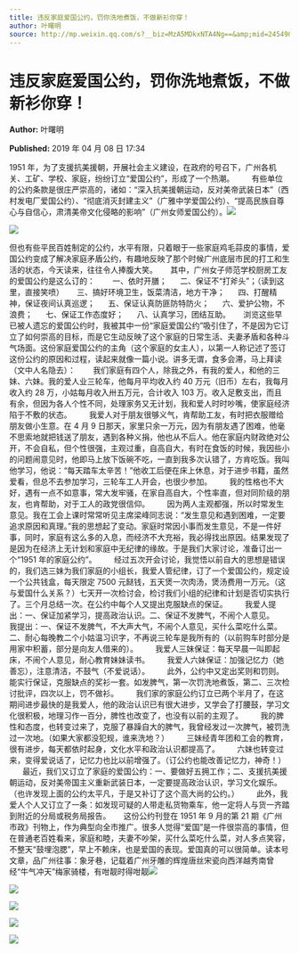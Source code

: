```yaml
---
title: 违反家庭爱国公约，罚你洗地煮饭，不做新衫你穿！
author: 叶曙明
source: http://mp.weixin.qq.com/s?__biz=MzA5MDkxNTA4Ng==&amp;mid=2454907944&amp;idx=1&amp;sn=06cfc245faa92c6c741492e2f037d2a8&amp;chksm=87a22449b0d5ad5f12d5f0721b43c3a1dfe7108b8d055e89494e47c367cf4548bff99eeeca81#rd
---
```


# 违反家庭爱国公约，罚你洗地煮饭，不做新衫你穿！

**Author:** 叶曙明

**Published:** 2019 年 04 月 08 日 17:34

1951 年，为了支援抗美援朝，开展社会主义建设，在政府的号召下，广州各机关、工矿、学校、家庭，纷纷订立“爱国公约”，形成了一个热潮。        有些单位的公约条款是很庄严崇高的，诸如：“深入抗美援朝运动，反对美帝武装日本”（西村发电厂爱国公约）、“彻底消灭封建主义”（广雅中学爱国公约）、“提高民族自尊心与自信心，肃清美帝文化侵略的影响”（广州女师爱国公约）。![](https://mmbiz.qpic.cn/mmbiz_jpg/PJWG74pLsMZzhwx2Kj0CjpnmJoE3wUK0wq1MPOKsWrtyMV0vaTlkE6P3MKEZdOWTZx8pljjuXvI78WABs0203A/640?wx_fmt=jpeg)

![](https://mmbiz.qpic.cn/mmbiz_jpg/PJWG74pLsMZzhwx2Kj0CjpnmJoE3wUK0hAX3zF9dTx0n8awHJktlIaMWwJ42nk8YrcDd21iahUs021owibjgC0Yg/640?wx_fmt=jpeg)

但也有些平民百姓制定的公约，水平有限，只着眼于一些家庭鸡毛蒜皮的事情，爱国公约变成了解决家庭矛盾公约，有趣地反映了那个时候广州底层市民的打工和生活的状态，今天读来，往往令人捧腹大笑。      其中，广州女子师范学校厨房工友的爱国公约是这么订的：        一、依时开膳；      二、保证不“打斧头”；（读到这里，直接笑喷）      三、搞好环境卫生，饭菜清洁，地方干净；      四、打醒精神，保证夜间认真巡逻；      五、保证认真防匪防特防火；      六、爱护公物，不浪费；      七、保证工作态度好；      八、认真学习，团结互助。      浏览这些早已被人遗忘的爱国公约时，我被其中一份“家庭爱国公约”吸引住了，不是因为它订立了如何崇高的目标，而是它生动反映了这个家庭的日常生活、夫妻矛盾和各种斗气场面。这份家庭爱国公约的主角（这个家庭的女主人），以第一人称记述了签订这份公约的原因和过程，读起来就像一篇小说。讲多无谓，食多会滞，马上拜读（文中人名隐去）：        我们家庭有四个人，除我之外，有我的爱人，和他的三妹、六妹。我的爱人业三轮车，他每月平均收入约 40 万元（旧币）左右，我每月收入约 28 万，小姑每月收入卅五万元，合计收入 103 万。收入足敷支出，而且有余，但因为各人个性不同，处理家务又无计划，我和爱人时时吵嘴，使家庭经济陷于不敷的状态。        我爱人对于朋友很够义气，肯帮助工友，有时把衣服赠给朋友做小生意。在 4 月 9 日那天，家里只余一万元，因为有朋友遇了困难，他毫不思索地就把钱送了朋友，遇到各种义捐，他也从不后人。他在家庭内财政绝对公开，不会自私，但个性很强，主观过重，自高自大，有时在食饭的时候，我因些小的问题闹意见时，他即马上放下饭碗不吃，一直到我多次认错了，方肯吃饭。我叫他学习，他说：“每天踏车太辛苦！”他收工后便在床上休息，对于进步书籍，虽然爱看，但总不去参加学习，三轮车工人开会，也很少参加。        我的性格也不大好，遇有一点不如意事，常大发牢骚，在家自高自大，个性率直，但对同阶级的朋友，也肯帮助，对于工人的政党很信仰。        因为两人主观都强，所以时常发生意见。我在工会上课时常常听见主席梁峰同志说：“发生意见和遇到困难，一定要追求原因和真理。”我的思想起了变动。家庭时常因小事而发生意见，不是一件好事，同时，家庭有这么多的入息，而经济不大充裕，我必得找出原因。结果发现了是因为在经济上无计划和家庭中无纪律的缘故。于是我们大家讨论，准备订出一个“1951 年的家庭公约”。        经过五次开会讨论，我觉悟以前自大的思想是错误的，我们选三妹为我们家庭的小组长，我爱人管纪律，订了一个爱国公约，规定设一个公共钱盒，每天限定 7500 元餸钱，五天煲一次肉汤，煲汤费用一万元。（这与爱国什么关系？）七天开一次检讨会，检讨我们小组的纪律和计划是否切实执行了。三个月总结一次。在公约中每个人又提出克服缺点的保证。        我爱人提出：一、保证加紧学习，提高政治认识。二、保证不发脾气，不闹个人意见。        我提出：一、保证不发脾气，不大声大气，不闹个人意见，买什么菜吃什么菜。二、耐心每晚教二个小姑温习识字，不再说三轮车是我所有的（以前购车时部分是用家中积蓄，部分是向友人借来的）。        我爱人三妹保证：每天早晨一叫即起床，不闹个人意见，耐心教育妹妹读书。        我爱人六妹保证：加强记忆力（她善忘），注意清洁，不鼓气（不爱说话）。        此外，公约中又定出奖则和罚则。能实行保证，克服缺点的奖衫一套。如发脾气，第一次罚洗地煮饭，第二、三次检讨批评，四次以上，罚不做衫。        我们家的家庭公约订立已两个半月了，在这期间进步最快的是我爱人，他的政治认识已有很大进步，又学会了打腰鼓，学习文化很积极，地理习作一百分，脾性也改变了，也没有以前的主观了。        我的脾性和态度，也转变过来了，克服了暴躁自大的脾气，我曾经发过一次脾气，被罚洗过一次地。（如果大家都没犯规，谁来洗地？）        三妹经青年团和工会的教育，很有进步，每天都依时起身，文化水平和政治认识都提高了。        六妹也转变过来，变得爱说话了，记忆力也比以前增强了。（订公约也能改善记忆力，神奇！）        最近，我们又订立了家庭的爱国公约：一、要做好五拥工作；二、支援抗美援朝运动，反对美帝国主义重新武装日本，一定要提高政治认识，学习文化娱乐。（也许发现上面的公约太平凡，于是又补订了这个高大尚的公约。）        此外，我爱人个人又订立了一条：如发现可疑的人带走私货物乘车，他一定将人与货一齐踏到附近的分局或税务局报告。      这份公约刊登在 1951 年 9 月的第 21 期《广州市政》刊物上，作为典型向全市推广。很多人觉得“爱国”是一件很崇高的事情，但在普通老百姓看来，家庭和睦，夫妻不吵架，买什么菜吃什么菜，对人多点笑容，不整天“鼓埋泡腮”，早上不赖床，也是爱国的表现。爱国真的可以很简单。读本号文章，品广州往事：象牙巷，记载着广州牙雕的辉煌唐丝宋瓷向西洋越秀南曾经“牛气冲天”梅家骑楼，有咁靓时得咁靓![](https://mmbiz.qpic.cn/mmbiz_png/Ljib4So7yuWgegCWibHpTO9zltHia54SWUiaRIiarzVXicDXflfo4ACRStAAcQJibrOXyLYnwpAeVW1mMAvicpy0bHHYIw/640?wx_fmt=png)

![](https://mmbiz.qpic.cn/mmbiz_jpg/PJWG74pLsMZzhwx2Kj0CjpnmJoE3wUK0ts9Ay1J0m5lsk2faFkhBOZU6ScfFY4Zhdadn8C16ZRhgUfF8utyvNg/640?wx_fmt=jpeg)

![](https://mmbiz.qpic.cn/mmbiz_png/Ljib4So7yuWgegCWibHpTO9zltHia54SWUiaRIiarzVXicDXflfo4ACRStAAcQJibrOXyLYnwpAeVW1mMAvicpy0bHHYIw/640?wx_fmt=png)

![](https://mmbiz.qpic.cn/mmbiz_jpg/PJWG74pLsMZzhwx2Kj0CjpnmJoE3wUK06zIE3jEEKtIVMTe9C8iaCtibxDJRLwknK6go0nnMHvVib8yHjkY5D4lTg/640?wx_fmt=jpeg)

![](https://mmbiz.qpic.cn/mmbiz_jpg/PJWG74pLsMZzhwx2Kj0CjpnmJoE3wUK0cbRmuGqhLWSgj89P4IEkhKS9aVbl9asSnEe32KbJHK1wbNEejMT7qA/640?wx_fmt=jpeg)
